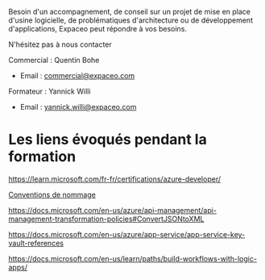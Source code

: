 Besoin d'un accompagnement, de conseil sur un projet de mise en place d'usine logicielle, de problématiques d'architecture ou de développement d'applications, Expaceo peut répondre à vos besoins.

N'hésitez pas à nous contacter

Commercial : Quentin Bohe
- Email : commercial@expaceo.com

Formateur : Yannick Willi
- Email : yannick.willi@expaceo.com

# Les liens évoqués pendant la formation

https://learn.microsoft.com/fr-fr/certifications/azure-developer/


[Conventions de nommage](https://docs.microsoft.com/en-us/azure/cloud-adoption-framework/ready/azure-best-practices/resource-naming)

https://docs.microsoft.com/en-us/azure/api-management/api-management-transformation-policies#ConvertJSONtoXML

https://docs.microsoft.com/en-us/azure/app-service/app-service-key-vault-references

https://docs.microsoft.com/en-us/learn/paths/build-workflows-with-logic-apps/
